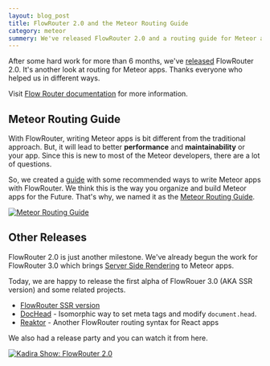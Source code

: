 ```yaml
---
layout: blog_post
title: FlowRouter 2.0 and the Meteor Routing Guide
category: meteor
summery: We've released FlowRouter 2.0 and a routing guide for Meteor apps.
---
```


After some hard work for more than 6 months, we've [released](https://github.com/kadirahq/flow-router) FlowRouter 2.0. It's another look at routing for Meteor apps. Thanks everyone who helped us in different ways.

Visit [Flow Router documentation](https://github.com/kadirahq/flow-router) for more information.

## Meteor Routing Guide

With FlowRouter, writing Meteor apps is bit different from the traditional approach. But, it will lead to better **performance** and **maintainability** or your app. Since this is new to most of the Meteor developers, there are a lot of questions.

So, we created a [guide](https://kadira.io/academy/meteor-routing-guide) with some recommended ways to write Meteor apps with FlowRouter. We think this is the way you organize and build Meteor apps for the Future. That's why, we named it as the [Meteor Routing Guide](https://kadira.io/academy/meteor-routing-guide).

[![Meteor Routing Guide](https://cldup.com/-uc9AFP7l3.png)](https://kadira.io/academy/meteor-routing-guide)

## Other Releases

FlowRouter 2.0 is just another milestone. We've already begun the work for FlowRouter 3.0 which brings [Server Side Rendering](https://kadira.io/blog/meteor-ssr-support-using-flow-router-and-react/) to Meteor apps.

Today, we are happy to release the first alpha of FlowRouer 3.0 (AKA SSR version) and some related projects.

* [FlowRouter SSR version](https://github.com/kadirahq/flow-router/tree/ssr)
* [DocHead](https://github.com/kadirahq/meteor-dochead) - Isomorphic way to set meta tags and modify `document.head`.
* [Reaktor](https://github.com/kadirahq/meteor-reaktor) - Another FlowRouter routing syntax for React apps

We also had a release party and you can watch it from here.

[![Kadira Show: FlowRouter 2.0](https://cldup.com/LaxLnUGA80.png)](https://www.crowdcast.io/e/kadira-show-flow-router-2-release)


